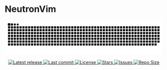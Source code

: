# NeutronVim

![Snake](https://github.com/daUnknownCoder/daUnknownCoder/blob/output/github-contribution-grid-snake-dark.svg)

<div align="center"><p>
    <a href="https://github.com/daUnknownCoder/NeutronVim/releases/tag/release">
      <img alt="Latest release" src="https://img.shields.io/github/v/release/daUnknownCoder/NeutronVim?style=for-the-badge&logo=starship&color=C9CBFF&logoColor=D9E0EE&labelColor=302D41" />
    </a>
    <a href="https://github.com/daUnknownCoder/NeutronVim/pulse">
      <img alt="Last commit" src="https://img.shields.io/github/last-commit/daUnknownCoder/NeutronVim?style=for-the-badge&logo=starship&color=8bd5ca&logoColor=D9E0EE&labelColor=302D41"/>
    </a>
    <a href="https://github.com/daUnknownCoder/NeutronVim/blob/nvim/LICENSE">
      <img alt="License" src="https://img.shields.io/github/license/daUnknownCoder/NeutronVim?style=for-the-badge&logo=starship&color=ee999f&logoColor=D9E0EE&labelColor=302D41" />
    </a>
    <a href="https://github.com/daUnknownCoder/NeutronVim/stargazers">
      <img alt="Stars" src="https://img.shields.io/github/stars/daUnknownCoder/NeutronVim?style=for-the-badge&logo=starship&color=c69ff5&logoColor=D9E0EE&labelColor=302D41" />
    </a>
    <a href="https://github.com/daUnknownCoder/NeutronVim/issues">
      <img alt="Issues" src="https://img.shields.io/github/issues/daUnknownCoder/NeutronVim?style=for-the-badge&logo=bilibili&color=F5E0DC&logoColor=D9E0EE&labelColor=302D41" />
    </a>
    <a href="https://github.com/daUnknownCoder/NeutronVim">
      <img alt="Repo Size" src="https://img.shields.io/github/repo-size/daUnknownCoder/NeutronVim?color=%23DDB6F2&label=SIZE&logo=codesandbox&style=for-the-badge&logoColor=D9E0EE&labelColor=302D41" />
    </a>
